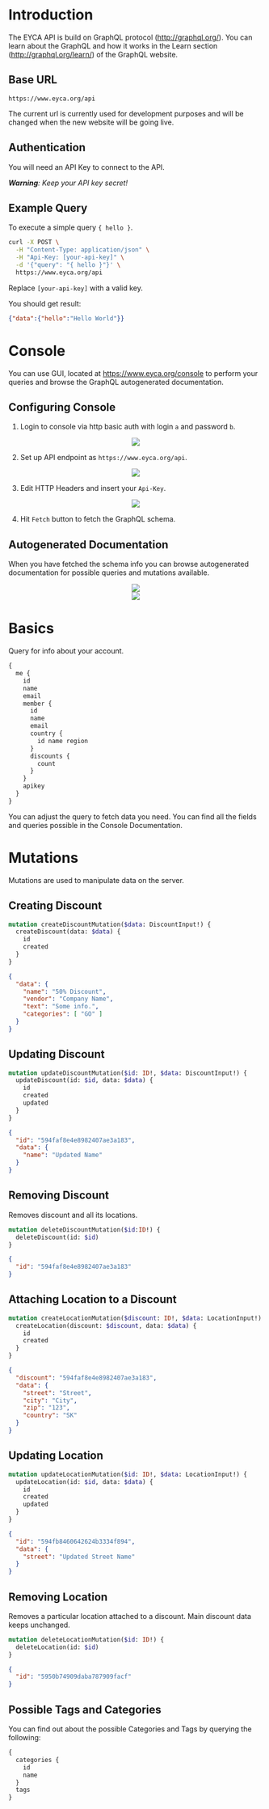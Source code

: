 # Introduction

The EYCA API is build on GraphQL protocol (http://graphql.org/). You can learn about the GraphQL and how it works in the Learn section (http://graphql.org/learn/) of the GraphQL website.

## Base URL

```
https://www.eyca.org/api
```

The current url is currently used for development purposes and will be changed when the new website will be going live.

## Authentication

You will need an API Key to connect to the API.

_**Warning**: Keep your API key secret!_

## Example Query

To execute a simple query `{ hello }`.

```sh
curl -X POST \
  -H "Content-Type: application/json" \
  -H "Api-Key: [your-api-key]" \
  -d '{"query": "{ hello }"}' \
  https://www.eyca.org/api
```

Replace `[your-api-key]` with a valid key.

You should get result:

```json
{"data":{"hello":"Hello World"}}
```

# Console

You can use GUI, located at https://www.eyca.org/console to perform your queries and browse the GraphQL autogenerated documentation.

## Configuring Console

1. Login to console via http basic auth with login `a` and password `b`.

<div align="center"><img src="img/console-http-auth.png"></div>

2. Set up API endpoint as `https://www.eyca.org/api`.

<div align="center"><img src="img/console-api-endpoint.png"></div>

3. Edit HTTP Headers and insert your `Api-Key`.

<div align="center"><img src="img/console-http-headers.png"></div>

4. Hit `Fetch` button to fetch the GraphQL schema.

## Autogenerated Documentation

When you have fetched the schema info you can browse autogenerated documentation for possible queries and mutations available.

<div align="center"><img src="img/console-docs-button.png"></div>
<div align="center"><img src="img/console-docs-preview.png"></div>

# Basics

Query for info about your account.

```graphql
{
  me {
    id
    name
    email
    member {
      id
      name
      email
      country {
        id name region
      }
      discounts {
        count
      }
    }
    apikey
  }
}
```

You can adjust the query to fetch data you need. You can find all the fields and queries possible in the Console Documentation.

# Mutations

Mutations are used to manipulate data on the server.

## Creating Discount

```graphql
mutation createDiscountMutation($data: DiscountInput!) {
  createDiscount(data: $data) {
    id
    created
  }
}
```

```json
{
  "data": {
    "name": "50% Discount",
    "vendor": "Company Name",
    "text": "Some info.",
    "categories": [ "GO" ]
  }
}
```

## Updating Discount

```graphql
mutation updateDiscountMutation($id: ID!, $data: DiscountInput!) {
  updateDiscount(id: $id, data: $data) {
    id
    created
    updated
  }
}
```

```json
{
  "id": "594faf8e4e8982407ae3a183",
  "data": {
    "name": "Updated Name"
  }
}
```


## Removing Discount

Removes discount and all its locations.

```graphql
mutation deleteDiscountMutation($id:ID!) {
  deleteDiscount(id: $id)
}
```

```json
{
  "id": "594faf8e4e8982407ae3a183"
}
```

## Attaching Location to a Discount

```graphql
mutation createLocationMutation($discount: ID!, $data: LocationInput!) {
  createLocation(discount: $discount, data: $data) {
    id
    created
  }
}
```

```json
{
  "discount": "594faf8e4e8982407ae3a183",
  "data": {
    "street": "Street",
    "city": "City",
    "zip": "123",
    "country": "SK"
  }
}
```

## Updating Location

```graphql
mutation updateLocationMutation($id: ID!, $data: LocationInput!) {
  updateLocation(id: $id, data: $data) {
    id
    created
    updated
  }
}
```

```json
{
  "id": "594fb8460642624b3334f894",
  "data": {
    "street": "Updated Street Name"
  }
}
```

## Removing Location

Removes a particular location attached to a discount. Main discount data keeps unchanged.

```graphql
mutation deleteLocationMutation($id: ID!) {
  deleteLocation(id: $id)
}
```

```json
{
  "id": "5950b74909daba787909facf"
}
```

## Possible Tags and Categories

You can find out about the possible Categories and Tags by querying the following:

```graphql
{
  categories {
    id
    name
  }
  tags
}
```
